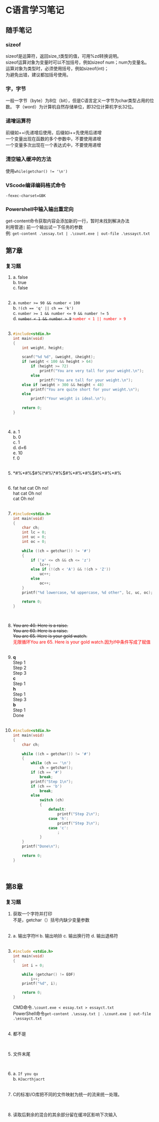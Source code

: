 # C语言学习笔记

## 随手笔记

### sizeof

sizeof是运算符，返回size_t类型的值，可用%zd转换说明。  
sizeof运算对象为变量时可以不加括号，例如sizeof num；num为变量名。  
运算对象为类型时，必须使用括号，例如sizeof(int)；  
为避免出错，建议都加括号使用。

### 字，字节

一般一字节（byte）为8位（bit），但是C语言定义一字节为char类型占用的位数。
字（word）为计算机自然存储单位，即32位计算机字长32位。

### 递增运算符

前缀如++i先递增后使用，后缀如i++先使用后递增  
一个变量出现在函数的多个参数中，不要使用递增  
一个变量多次出现在一个表达式中，不要使用递增

### 清空输入缓冲的方法

使用`while(getchar() != '\n')`

### VScode编译编码格式命令

`-fexec-charset=GBK`

### Powershell中输入输出重定向
get-content命令获取内容会添加新的一行，暂时未找到解决办法  
利用管道`|` 前一个输出试一下任务的参数  
例: `get-content .\essay.txt | .\count.exe | out-file .\essayct.txt`
## 第7章

### 复习题

1.  a. false  
    b. true  
    c. false  
    <br/>
    
2.  a. `number >= 90 && number < 100`  
    b. `!(ch == 'q' || ch == 'k')`  
    c. `number >= 1 && number <= 9 && number != 5`  
    d. ~~`number < 1 && number > 9`~~ <font color=red>`number < 1 || number > 9`</font>   
    <br/>
    
3.  ```c
    #include<stdio.h>
    int main(void)
    {
        int weight, height;
        
        scanf("%d %d", &weight, &height);
        if (weight < 100 && height > 64)
            if (height >= 72)
                printf("You are very tall for your weight.\n");
            else
                printf("You are tall for your weight.\n");
        else if (weight > 300 && height < 48)
            printf("You are quite short for your weight.\n");
        else
            printf("Your weight is ideal.\n");
        
        return 0;
    }
    ```
    <br/>
    
4.  a. 1  
    b. 0  
    c. 1  
    d. d=6  
    e. 10  
    f. 0    
    <br/>

5.  \*#%\*#%$#%\*#%\*#%$#%\*#%\*#%$#%\*#%\*#%    
    <br/>

6.  fat hat cat Oh no!  
    hat cat Oh no!  
    cat Oh no!  
    <br/>
    
7.  ```c
    #include<stdio.h>
    int main(void)
    {
        char ch;
        int lc = 0;
        int uc = 0;
        int oc = 0;
        
        while ((ch = getchar()) != '#')
        {
            if ('a' <= ch && ch <= 'z')
                lc++;
            else if (!(ch < 'A') && !(ch > 'Z'))
                uc++;
            else
                oc++;
        }
        printf("%d lowercase, %d uppercase, %d other", lc, uc, oc);
        
        return 0;
    }
    ```
    <br/>

8. ~~You are 40. Here is a raise.  
   You are 60. Here is a raise.  
   You are 65. Here is your gold watch.~~  
   <font color = red>无限循环You are 65. Here is your gold watch.因为if中条件写成了赋值</font>  
   <br/>
   
9. **q**  
   Step 1  
   Step 2  
   Step 3  
   **c**  
   Step 1  
   **h**  
   Step 1  
   Step 3  
   **b**  
   Step 1  
   Done  
   <br/>
   
10. ```c
    #include<stdio.h>
    int main(void)
    {
        char ch;
        
        while ((ch = getchar()) != '#')
        {
            while (ch == '\n')
                ch = getchar();
            if (ch == '#')
                break;
            printf("Step 1\n");
            if (ch == 'b')
                break;
            else
                switch (ch)
                {
                    default:
                        printf("Step 2\n");
                    case 'h':
                        printf("Step 3\n");
                    case 'c':
                        ;
                }
        }
        printf("Done\n");
        
        return 0;
    }
    ```
    <br/>

## 第8章

### 复习题

1.  获取一个字符并打印  
    不是，getchar（）括号内缺少变量参数  
    <br/>

2.  a. 输出字符H
    b. 输出响铃
    c. 输出换行符
    d. 输出退格符  
    <br/>

3.  ```c
    #include <stdio.h>
    int main(void)
    {
        int i = 0;

        while (getchar() != EOF)
            i++;
        printf("%d", i);

        return 0;
    }
    ```
    CMD命令`.\count.exe < essay.txt > essayct.txt`  
    PowerShell命令`get-content .\essay.txt | .\count.exe | out-file .\essayct.txt`  
    <br/>

4. 都不是  
<br/>

5. 文件末尾  
<br/>

6. a. `If you qu`  
   b. `HJacrthjacrt`  
   <br/>
   
7. C的标准I/O库把不同的文件映射为统一的流来统一处理。  
<br/>               

8. 读取后剩余的混合的其余部分留在缓冲区影响下次输入  
<br/>

